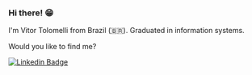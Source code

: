 ### Hi there! 😁

I'm Vitor Tolomelli from Brazil (🇧🇷). Graduated in information systems.

Would you like to find me?


[![Linkedin Badge](https://img.shields.io/badge/-LinkedIn-blue?style=flat-square&logo=Linkedin&logoColor=white&link=https://www.linkedin.com/in/vitor-araujo-tolomelli-55132b141/)](https://www.linkedin.com/in/vitor-araujo-tolomelli-55132b141/)
